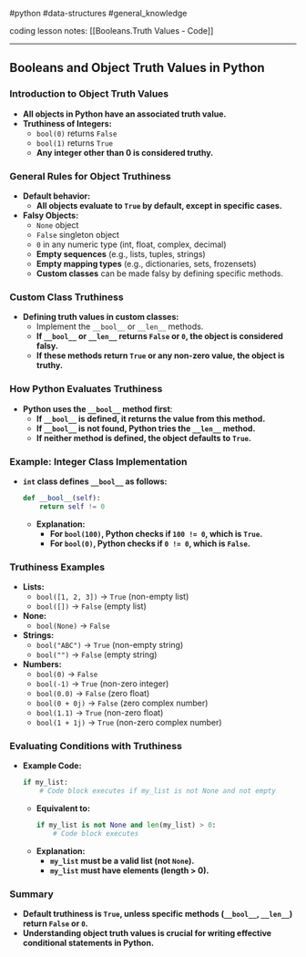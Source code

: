 #python #data-structures #general_knowledge 

coding lesson notes: [[Booleans.Truth Values - Code]]

---
## Booleans and Object Truth Values in Python

### Introduction to Object Truth Values
- **All objects in Python have an associated truth value.**
- **Truthiness of Integers:**
  - `bool(0)` returns `False`
  - `bool(1)` returns `True`
  - **Any integer other than 0 is considered truthy.**

### General Rules for Object Truthiness
- **Default behavior:** 
  - **All objects evaluate to `True` by default, except in specific cases.**
- **Falsy Objects:**
  - `None` object
  - `False` singleton object
  - `0` in any numeric type (int, float, complex, decimal)
  - **Empty sequences** (e.g., lists, tuples, strings)
  - **Empty mapping types** (e.g., dictionaries, sets, frozensets)
  - **Custom classes** can be made falsy by defining specific methods.

### Custom Class Truthiness
- **Defining truth values in custom classes:**
  - Implement the `__bool__` or `__len__` methods.
  - **If `__bool__` or `__len__` returns `False` or `0`, the object is considered falsy.**
  - **If these methods return `True` or any non-zero value, the object is truthy.**

### How Python Evaluates Truthiness
- **Python uses the `__bool__` method first**:
  - **If `__bool__` is defined, it returns the value from this method.**
  - **If `__bool__` is not found, Python tries the `__len__` method.**
  - **If neither method is defined, the object defaults to `True`.**

### Example: Integer Class Implementation
- **`int` class defines `__bool__` as follows:**
  ```python
  def __bool__(self):
      return self != 0
  ```
  - **Explanation:**
    - **For `bool(100)`, Python checks if `100 != 0`, which is `True`.**
    - **For `bool(0)`, Python checks if `0 != 0`, which is `False`.**

### Truthiness Examples
- **Lists:**
  - `bool([1, 2, 3])` → `True` (non-empty list)
  - `bool([])` → `False` (empty list)
- **None:**
  - `bool(None)` → `False`
- **Strings:**
  - `bool("ABC")` → `True` (non-empty string)
  - `bool("")` → `False` (empty string)
- **Numbers:**
  - `bool(0)` → `False`
  - `bool(-1)` → `True` (non-zero integer)
  - `bool(0.0)` → `False` (zero float)
  - `bool(0 + 0j)` → `False` (zero complex number)
  - `bool(1.1)` → `True` (non-zero float)
  - `bool(1 + 1j)` → `True` (non-zero complex number)

### Evaluating Conditions with Truthiness
- **Example Code:**
  ```python
  if my_list:
      # Code block executes if my_list is not None and not empty
  ```
  - **Equivalent to:**
    ```python
    if my_list is not None and len(my_list) > 0:
        # Code block executes
    ```
  - **Explanation:**
    - **`my_list` must be a valid list (not `None`).**
    - **`my_list` must have elements (length > 0).**

### Summary
- **Default truthiness is `True`, unless specific methods (`__bool__`, `__len__`) return `False` or `0`.**
- **Understanding object truth values is crucial for writing effective conditional statements in Python.**